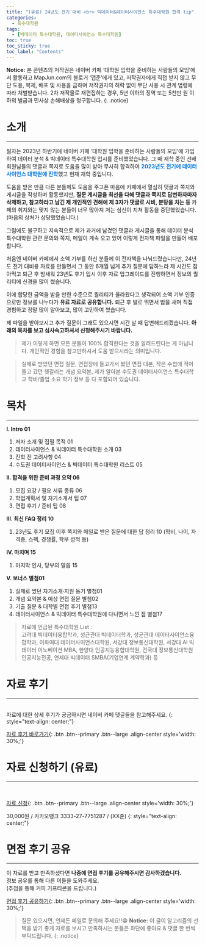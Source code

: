 ```yaml
---
title: "(유료) 24년도 전기 대비 <br> 빅데이터&데이터사이언스 특수대학원 합격 tip"
categories:
  - 특수대학원
tags:
  - [빅데이터 특수대학원, 데이터사이언스 특수대학원]
toc: true
toc_sticky: true
toc_label: "Contents"
---
```

**Notice:** 본 콘텐츠의 저작권은 네이버 카페 ‘대학원 입학을 준비하는 사람들의 모임’에서 활동하고 MapJun.com의 블로거 ‘맵준’에게 있고, 저작권자에게 직접 받지 않고 무단 도용, 복제, 배포 및 사용을 금하며 저작권자의 허락 없이 무단 사용 시 관계 법령에 따라 처벌받습니다. 2차 저작물로 재편집하는 경우, 5년 이하의 징역 또는 5천만 원 이하의 벌금과 민사상 손해배상을 청구합니다.
{: .notice}

# 소개
------------------
필자는 2023년 하반기에 네이버 카페 ‘대학원 입학을 준비하는 사람들의 모임’에 가입하여 데이터 분석 & 빅데이터 특수대학원 입시를 준비했었습니다.
그 때 재학 중인 선배 회원님들의 댓글과 쪽지로 도움을 많이 받아 무사히 합격하여 <span style="color:#0174DF"><b>2023년도 전기에 데이터사이언스 대학원에 진학</b></span>했고 현재 재학 중입니다.

도움을 받은 만큼 다른 분들께도 도움을 주고픈 마음에 카페에서 열심히 댓글과 쪽지와 게시글을 작성하며 활동했지만, **질문 게시글을 최선을 다해 댓글과 쪽지로 답변하자마자 삭제하고, 참고하라고 남긴 제 개인적인 견해에 제 3자가 댓글로 시비, 분탕을 치는 등**
카페의 취지와는 맞지 않는 분들이 너무 많아져 저는 심신이 지쳐 활동을 중단했었습니다. (마음의 상처가 상당했었습니다.)

그럼에도 불구하고 지속적으로 제가 과거에 남겼던 댓글과 게시글을 통해 데이터 분석 특수대학원 관련 문의와 쪽지, 메일이 계속 오고 있어 이렇게 전자책 파일을 만들어 배포합니다.

처음엔 네이버 카페에서 소액 기부를 하신 분들께 이 전자책을 나눠드렸습니다만, 24년도 전기 대비용 자료를 만들면서 그 동안 6개월 넘게 추가 질문에 답하느라 제 시간도 잡아먹고 퇴근 후 밤새워 23년도 후기 입시 이후 자료 업그레이드를 진행하면서 정보의 퀄리티에 신경을 많이 썼습니다.

이에 합당한 금액을 받을 만한 수준으로 퀄리티가 올라왔다고 생각되어 소액 기부 인증으로만 정보를 나누다가 **유료 자료로 공유합니다.** 퇴근 후 발로 뛰면서 밤을 새며 직접 경험하고 정말 많이 알아보고, 많이 고민하여 썼습니다.

제 파일을 받아보시고 추가 질문이 그래도 있으시면 시간 날 때
답변해드리겠습니다. **아래의 목차를 보고 심사숙고하셔서 신청해주시기 바랍니다.**

>제가 이렇게 하면 모든 분들이 100% 합격한다는 것을 알려드린다는 게 아닙니다. 개인적인 경험을 참고만하셔서 도움 받으시라는 의미입니다. 

>실제로 받았던 면접 질문, 면접장에 들고가서 봤던 면접 대본, 작은 수첩에 적어 들고 갔던 헷갈리는 개념 요약본, 제가 알아본 수도권 데이터사이언스 특수대학교 학비/졸업 소요 학기 정보 등 다 포함되어 있습니다.

# 목차
------------------
**Ⅰ. Intro 	01**
  1. 저자 소개 및 집필 목적 	01
  2. 데이터사이언스 & 빅데이터 특수대학원 소개 	03
  3. 진학 전 고려사항 	04
  4. 수도권 데이터사이언스 & 빅데이터 특수대학원 리스트 	05

**Ⅱ. 합격을 위한 준비 과정 요약 	06**
  1. 모집 요강 / 필요 서류 종류 	06
  2. 학업계획서 및 자기소개서 팁 	07
  3. 면접 후기 / 준비 팁 	08

**Ⅲ. 최신 FAQ 정리 	10**

  1. 23년도 후기 모집 이후 쪽지와 메일로 받은 질문에 대한 답 정리 	10    (학비, 나이, 자격증, 스펙, 경쟁률, 학부 성적 등)

**Ⅳ. 마치며 	15**
  1. 마지막 인사, 당부의 말씀 	15

**Ⅴ. 보너스 	별첨01**
  1. 실제로 썼던 자기소개·지원 동기 	별첨01
  2. 개념 요약본 & 예상 면접 질문 	별첨02
  3. 기출 질문 & 대학별 면접 후기 	별첨13
  4. 데이터사이언스 & 빅데이터 특수대학원에 다니면서 느낀 점 	별첨17

>자료에 언급된 특수대학원 List : <br> 고려대 빅데이터융합학과, 성균관대 빅데이터학과, 성균관대 데이터사이언스융합학과, 이화여대 데이터사이언스대학원, 서강대 정보통신대학원, 서강대 AI 빅데이터 이노베이션 MBA, 한양대 인공지능융합대학원, 건국대 정보통신대학원 인공지능전공, 연세대 빅데이터 SMBA(기업연계 계약학과) 등 


# 자료 후기
------------------
<br>
자료에 대한 상세 후기가 궁금하시면 네이버 카페 댓글들을 참고해주세요.
{: style="text-align: center;"}

[자료 후기 바로가기](https://cafe.naver.com/daehakwon?iframe_url_utf8=%2FArticleRead.nhn%253Fclubid%3D15256874%2526articleid%3D116658){: .btn .btn--primary .btn--large .align-center style='width: 30%;'}

# 자료 신청하기 (유료) 
------------------
<br>

[자료 신청](https://moaform.com/q/HQMtHu){: .btn .btn--primary .btn--large .align-center style='width: 30%;'}

30,000원 / 카카오뱅크 3333-27-7751287 / (XX준)
{: style="text-align: center;"}

# 면접 후기 공유
------------------

이 자료를 받고 만족하셨다면 
**나중에 면접 후기를 공유해주시면 감사하겠습니다.**
<br> 정보 공유를 통해 다른 이들을 도와주세요. <br>
(추첨을 통해 커피 기프티콘을 드립니다.)
<br>

[면접 후기 공유하기](https://moaform.com/q/DD2TEX){: .btn .btn--primary .btn--large .align-center style='width: 30%;'}


>질문 있으시면, 언제든 메일로 문의해 주세요!!😁 
**Notice:** 이 글이 알고리즘의 선택을 받기 좋게 자료를 보시고 만족하시는 분들은 하단에 좋아요 & 댓글 한 번씩 부탁드립니다.
{: .notice}